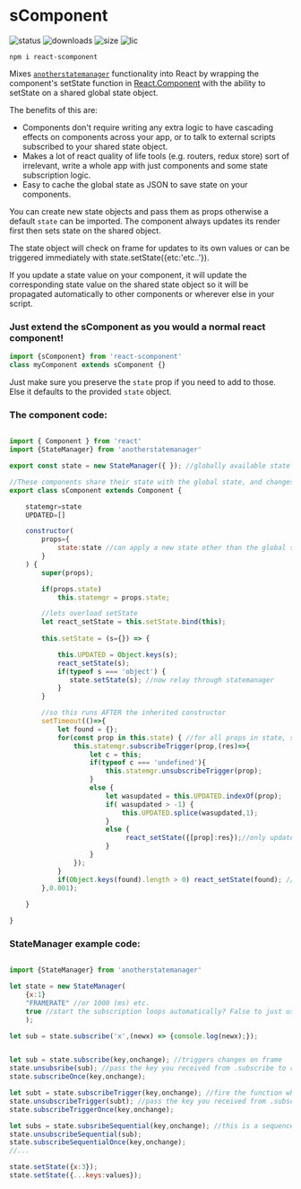 # sComponent

![status](https://img.shields.io/npm/v/react-scomponent) 
![downloads](https://img.shields.io/npm/dt/react-scomponent)
![size](https://img.shields.io/github/size/moothyknight/sComponent/state.component.jsx)
![lic](https://img.shields.io/npm/l/react-scomponent)

`npm i react-scomponent`

Mixes [`anotherstatemanager`](https://github.com/moothyknight/statemanager) functionality into React by wrapping the component's setState function in [React.Component](https://reactjs.org/docs/react-component.html) with the ability to setState on a shared global state object. 

The benefits of this are:
- Components don't require writing any extra logic to have cascading effects on components across your app, or to talk to external scripts subscribed to your shared state object.
- Makes a lot of react quality of life tools (e.g. routers, redux store) sort of irrelevant, write a whole app with just components and some state subscription logic.
- Easy to cache the global state as JSON to save state on your components.

You can create new state objects and pass them as props otherwise a default `state` can be imported. The component always updates its render first then sets state on the shared object. 

The state object will check on frame for updates to its own values or can be triggered immediately with state.setState({etc:'etc..'}). 

If you update a state value on your component, it will update the corresponding state value on the shared state object so it will be propagated automatically to other components or wherever else in your script.


### Just extend the sComponent as you would a normal react component!
```js
import {sComponent} from 'react-scomponent'
class myComponent extends sComponent {}
```

Just make sure you preserve the `state` prop if you need to add to those. Else it defaults to the provided `state` object.

### The component code:
```js

import { Component } from 'react'
import {StateManager} from 'anotherstatemanager'

export const state = new StateManager({ }); //globally available state object

//These components share their state with the global state, and changes propagate both directions with setState
export class sComponent extends Component {

    statemgr=state
    UPDATED=[]

    constructor(
        props={
            state:state //can apply a new state other than the global state so you can have states for certain pages for example
        }
    ) {
        super(props);

        if(props.state)
            this.statemgr = props.state;

        //lets overload setState
        let react_setState = this.setState.bind(this);
        
        this.setState = (s={}) => {

            this.UPDATED = Object.keys(s);
            react_setState(s);
            if(typeof s === 'object') {            
               state.setState(s); //now relay through statemanager
            }
        }

        //so this runs AFTER the inherited constructor
        setTimeout(()=>{
            let found = {};
            for(const prop in this.state) { //for all props in state, subscribe to changes in the global state
                this.statemgr.subscribeTrigger(prop,(res)=>{
                    let c = this;
                    if(typeof c === 'undefined'){
                        this.statemgr.unsubscribeTrigger(prop);
                    }
                    else {
                        let wasupdated = this.UPDATED.indexOf(prop);
                        if( wasupdated > -1) {
                            this.UPDATED.splice(wasupdated,1);
                        }
                        else {
                             react_setState({[prop]:res});//only updates one prop at a time rn
                        }
                    }
                });
            }
            if(Object.keys(found).length > 0) react_setState(found); //override defaults
        },0.001);
        
    }

}
```


### StateManager example code:
```js

import {StateManager} from 'anotherstatemanager'

let state = new StateManager(
    {x:1}
    "FRAMERATE" //or 1000 (ms) etc.
    true //start the subscription loops automatically? False to just use the trigger state
    );

let sub = state.subscribe('x',(newx) => {console.log(newx);});


let sub = state.subscribe(key,onchange); //triggers changes on frame
state.unsubsribe(sub); //pass the key you received from .subscribe to remove the function
state.subscribeOnce(key,onchange);

let subt = state.subscribeTrigger(key,onchange); //fire the function when you setState, these run independent of the interval based functions so you can have on-demand functions and on-frame/interval functions
state.unsubscribeTrigger(subt); //pass the key you received from .subscribe to remove the function
state.subscribeTriggerOnce(key,onchange);

let subs = state.subsribeSequential(key,onchange); //this is a sequence state manager so it fires on the update interval and for each update pushed between the update periods e.g. tallying key inputs. This won't relate to the state component by default.
state.unsubscribeSequential(sub);
state.subscribeSequentialOnce(key,onchange);
//...

state.setState({x:3});
state.setState({...keys:values});

```
